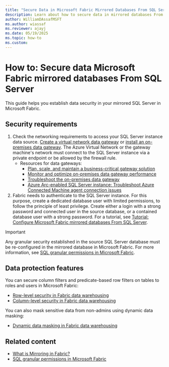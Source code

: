 ```yaml
---
title: "Secure Data in Microsoft Fabric Mirrored Databases From SQL Server"
description: Learn about how to secure data in mirrored databases From SQL Server in Microsoft Fabric.
author: WilliamDAssafMSFT
ms.author: wiassaf
ms.reviewer: ajayj
ms.date: 05/19/2025
ms.topic: how-to
ms.custom:
---
```


# How to: Secure data Microsoft Fabric mirrored databases From SQL Server

This guide helps you establish data security in your mirrored SQL Server in Microsoft Fabric.

## Security requirements

1. Check the networking requirements to access your SQL Server instance data source. [Create a virtual network data gateway](/data-integration/gateway/service-gateway-install) or [install an on-premises data gateway](/data-integration/gateway/service-gateway-install). The Azure Virtual Network or the gateway machine's network must connect to the SQL Server instance via a private endpoint or be allowed by the firewall rule.
    - Resources for data gateways:
        - [Plan, scale, and maintain a business-critical gateway solution](/data-integration/gateway/plan-scale-maintain)
        - [Monitor and optimize on-premises data gateway performance](/data-integration/gateway/service-gateway-performance)
        - [Troubleshoot the on-premises data gateway](/data-integration/gateway/service-gateway-tshoot)
        - [Azure Arc-enabled SQL Server instance: Troubleshoot Azure Connected Machine agent connection issues](/azure/azure-arc/servers/troubleshoot-agent-onboard)
1. Fabric needs to authenticate to the SQL Server instance. For this purpose, create a dedicated database user with limited permissions, to follow the principle of least privilege. Create either a login with a strong password and connected user in the source database, or a contained database user with a strong password. For a tutorial, see [Tutorial: Configure Microsoft Fabric mirrored databases From SQL Server](sql-server-tutorial.md).

> [!IMPORTANT]
> Any granular security established in the source SQL Server database must be re-configured in the mirrored database in Microsoft Fabric.
> For more information, see [SQL granular permissions in Microsoft Fabric](../../data-warehouse/sql-granular-permissions.md).

## Data protection features

You can secure column filters and predicate-based row filters on tables to roles and users in Microsoft Fabric:

- [Row-level security in Fabric data warehousing](../../data-warehouse/row-level-security.md)
- [Column-level security in Fabric data warehousing](../../data-warehouse/column-level-security.md)

You can also mask sensitive data from non-admins using dynamic data masking:

- [Dynamic data masking in Fabric data warehousing](../../data-warehouse/dynamic-data-masking.md)

## Related content

- [What is Mirroring in Fabric?](overview.md)
- [SQL granular permissions in Microsoft Fabric](../../data-warehouse/sql-granular-permissions.md)
